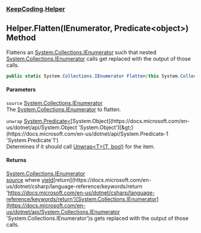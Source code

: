 ### [KeepCoding](KeepCoding.md 'KeepCoding').[Helper](KeepCoding_Helper.md 'KeepCoding.Helper')
## Helper.Flatten(IEnumerator, Predicate&lt;object&gt;) Method
Flattens an [System.Collections.IEnumerator](https://docs.microsoft.com/en-us/dotnet/api/System.Collections.IEnumerator 'System.Collections.IEnumerator') such that nested [System.Collections.IEnumerator](https://docs.microsoft.com/en-us/dotnet/api/System.Collections.IEnumerator 'System.Collections.IEnumerator') calls get replaced with the output of those calls.  
```csharp
public static System.Collections.IEnumerator Flatten(this System.Collections.IEnumerator source, System.Predicate<object> unwrap=null);
```
#### Parameters
<a name='KeepCoding_Helper_Flatten(System_Collections_IEnumerator_System_Predicate_object_)_source'></a>
`source` [System.Collections.IEnumerator](https://docs.microsoft.com/en-us/dotnet/api/System.Collections.IEnumerator 'System.Collections.IEnumerator')  
The [System.Collections.IEnumerator](https://docs.microsoft.com/en-us/dotnet/api/System.Collections.IEnumerator 'System.Collections.IEnumerator') to flatten.
  
<a name='KeepCoding_Helper_Flatten(System_Collections_IEnumerator_System_Predicate_object_)_unwrap'></a>
`unwrap` [System.Predicate&lt;](https://docs.microsoft.com/en-us/dotnet/api/System.Predicate-1 'System.Predicate`1')[System.Object](https://docs.microsoft.com/en-us/dotnet/api/System.Object 'System.Object')[&gt;](https://docs.microsoft.com/en-us/dotnet/api/System.Predicate-1 'System.Predicate`1')  
Determines if it should call [Unwrap&lt;T&gt;(T, bool)](KeepCoding_Helper_Unwrap_T_(T_bool).md 'KeepCoding.Helper.Unwrap&lt;T&gt;(T, bool)') for the item.
  
#### Returns
[System.Collections.IEnumerator](https://docs.microsoft.com/en-us/dotnet/api/System.Collections.IEnumerator 'System.Collections.IEnumerator')  
[source](KeepCoding_Helper_Flatten(System_Collections_IEnumerator_System_Predicate_object_).md#KeepCoding_Helper_Flatten(System_Collections_IEnumerator_System_Predicate_object_)_source 'KeepCoding.Helper.Flatten(System.Collections.IEnumerator, System.Predicate&lt;object&gt;).source') where [yield](https://docs.microsoft.com/en-us/dotnet/csharp/language-reference/keywords/yield 'https://docs.microsoft.com/en-us/dotnet/csharp/language-reference/keywords/yield')[return](https://docs.microsoft.com/en-us/dotnet/csharp/language-reference/keywords/return 'https://docs.microsoft.com/en-us/dotnet/csharp/language-reference/keywords/return')[System.Collections.IEnumerator](https://docs.microsoft.com/en-us/dotnet/api/System.Collections.IEnumerator 'System.Collections.IEnumerator')s gets replaced with the output of those calls.
